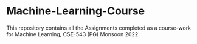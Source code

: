 # Machine-Learning-Course
This repository contains all the Assignments completed as a course-work for Machine Learning, CSE-543 (PG) Monsoon 2022.
